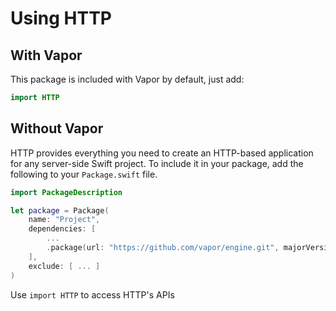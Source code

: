 # Using HTTP

## With Vapor

This package is included with Vapor by default, just add:

```Swift
import HTTP
```

## Without Vapor

HTTP provides everything you need to create an HTTP-based application for any server-side Swift project. To include it in your package, add the following to your `Package.swift` file.

```Swift
import PackageDescription

let package = Package(
    name: "Project",
    dependencies: [
        ...
        .package(url: "https://github.com/vapor/engine.git", majorVersion: 2)
    ],
    exclude: [ ... ]
)
```

Use `import HTTP` to access HTTP's APIs

